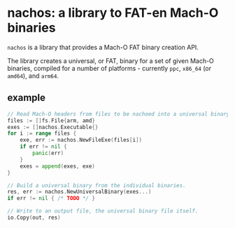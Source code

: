 # nachos: a library to FAT-en Mach-O binaries

`nachos` is a library that provides a Mach-O FAT binary creation API.

The library creates a universal, or FAT, binary for a set of given Mach-O binaries, compiled for a number of platforms - currently `ppc`, `x86_64` (or `amd64`), and `arm64`.

## example


``` go
// Read Mach-O headers from files to be nachoed into a universal binary.
files := []fs.File{arm, amd}
exes := []nachos.Executable{}
for i := range files {
    exe, err := nachos.NewFileExe(files[i])
    if err != nil {
        panic(err)
    }
    exes = append(exes, exe)
}

// Build a universal binary from the individual binaries.
res, err := nachos.NewUniversalBinary(exes...)
if err != nil { /* TODO */ }

// Write to an output file, the universal binary file itself.
io.Copy(out, res)
```

